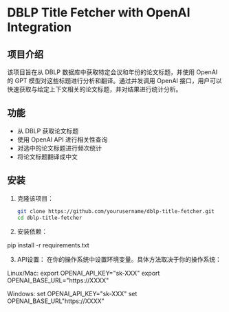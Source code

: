 # DBLP Title Fetcher with OpenAI Integration

## 项目介绍

该项目旨在从 DBLP 数据库中获取特定会议和年份的论文标题，并使用 OpenAI 的 GPT 模型对这些标题进行分析和翻译。通过并发调用 OpenAI 接口，用户可以快速获取与给定上下文相关的论文标题，并对结果进行统计分析。

## 功能

- 从 DBLP 获取论文标题
- 使用 OpenAI API 进行相关性查询
- 对选中的论文标题进行频次统计
- 将论文标题翻译成中文

## 安装

1. 克隆该项目：

   ```bash
   git clone https://github.com/yourusername/dblp-title-fetcher.git
   cd dblp-title-fetcher


2. 安装依赖：

pip install -r requirements.txt


3. API设置：
在你的操作系统中设置环境变量。具体方法取决于你的操作系统：

Linux/Mac:
export OPENAI_API_KEY="sk-XXX"
export OPENAI_BASE_URL="https://XXXX"


Windows:
set OPENAI_API_KEY="sk-XXX"
set OPENAI_BASE_URL"https://XXXX"

